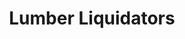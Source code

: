 ---
title: "Lumber Liquidators"
url: /portland/lumber-liquidators-northeast-glisan-street/
shop: trade
---